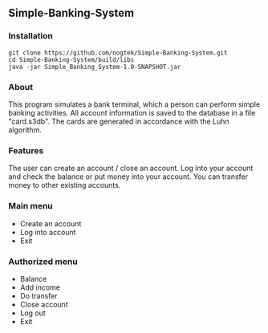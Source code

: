 ## Simple-Banking-System
### Installation
```
git clone https://github.com/nogtek/Simple-Banking-System.git
cd Simple-Banking-System/build/libs
java -jar Simple_Banking_System-1.0-SNAPSHOT.jar
```
### About
This program simulates a bank terminal, which a person can perform simple banking activities. All account information is saved to the database in a file "card.s3db".
The cards are generated in accordance with the Luhn algorithm.
### Features
The user can create an account / close an account.
Log into your account and check the balance or put money into your account. You can transfer money to other existing accounts.

### Main menu
- Create an account
- Log into account
- Exit

### Authorized menu
- Balance
- Add income
- Do transfer
- Close account
- Log out
- Exit
